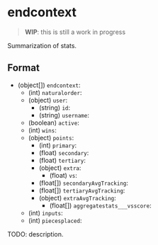 # endcontext

> **WIP**: this is still a work in progress

Summarization of stats.

## Format

* (object[]) `endcontext`:
  * (int) `naturalorder`:
  * (object) `user`:
    * (string) `id`:
    * (string) `username`:
  * (boolean) `active`:
  * (int) `wins`:
  * (object) `points`:
    * (int) `primary`:
    * (float) `secondary`:
    * (float) `tertiary`:
    * (object) `extra`:
      * (float) `vs`:
    * (float[]) `secondaryAvgTracking`:
    * (float[]) `tertiaryAvgTracking`:
    * (object) `extraAvgTracking`:
      * (float[]) `aggregatestats___vsscore`:
  * (int) `inputs`:
  * (int) `piecesplaced`:

TODO: description.
